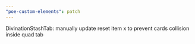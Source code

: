 ```yaml
---
"poe-custom-elements": patch
---
```


DivinationStashTab: manually update reset item x to prevent cards collision inside quad tab
